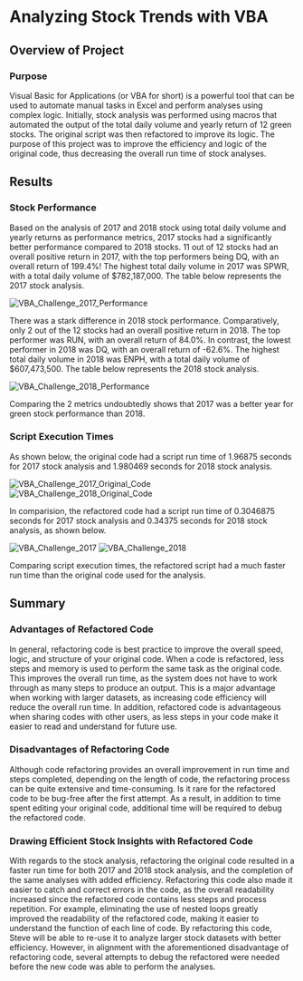 # Analyzing Stock Trends with VBA

## Overview of Project

### Purpose

Visual Basic for Applications (or VBA for short) is a powerful tool that can be used to automate manual tasks in Excel and perform analyses using complex logic. Initially, stock analysis was performed using macros that automated the output of the total daily volume and yearly return of 12 green stocks. The original script was then refactored to improve its logic. The purpose of this project was to improve the efficiency and logic of the original code, thus decreasing the overall run time of stock analyses.

## Results

### Stock Performance

Based on the analysis of 2017 and 2018 stock using total daily volume and yearly returns as performance metrics, 2017 stocks had a significantly better performance compared to 2018 stocks. 11 out of 12 stocks had an overall positive return in 2017, with the top performers being DQ, with an overall return of 199.4%! The highest total daily volume in 2017 was SPWR, with a total daily volume of $782,187,000. The table below represents the 2017 stock analysis.

![VBA_Challenge_2017_Performance](https://user-images.githubusercontent.com/96188669/188319844-97e4101d-699b-43f1-9a64-019a3c23aeb9.png)


There was a stark difference in 2018 stock performance. Comparatively, only 2 out of the 12 stocks had an overall positive return in 2018. The top performer was RUN, with an overall return of 84.0%. In contrast, the lowest performer in 2018 was DQ, with an overall return of -62.6%. The highest total daily volume in 2018 was ENPH, with a total daily volume of $607,473,500. The table below represents the 2018 stock analysis.

![VBA_Challenge_2018_Performance](https://user-images.githubusercontent.com/96188669/188319854-789c61be-cef9-4609-a45d-bc3589d1ef0b.png)


Comparing the 2 metrics undoubtedly shows that 2017 was a better year for green stock performance than 2018.

### Script Execution Times

 As shown below, the original code had a script run time of 1.96875 seconds for 2017 stock analysis and 1.980469 seconds for 2018 stock analysis.
 
 
![VBA_Challenge_2017_Original_Code](https://user-images.githubusercontent.com/96188669/188319879-9df328b9-a0be-4133-b26e-dd9cf7dbf87d.png)
![VBA_Challenge_2018_Original_Code](https://user-images.githubusercontent.com/96188669/188319884-d080b7b4-5960-4508-aaec-1c5a2efb593c.png)



In comparision, the refactored code had a script run time of 0.3046875 seconds for 2017 stock analysis and 0.34375 seconds for 2018 stock analysis, as shown below. 


![VBA_Challenge_2017](https://user-images.githubusercontent.com/96188669/188319916-456c4fc0-4514-4570-ba08-0abb42f8d16f.png)
![VBA_Challenge_2018](https://user-images.githubusercontent.com/96188669/188319923-76344b88-070a-49c1-8e1d-f16455c6d198.png)



Comparing script execution times, the refactored script had a much faster run time than the original code used for the analysis.

## Summary

### Advantages of Refactored Code

In general, refactoring code is best practice to improve the overall speed, logic, and structure of your original code. When a code is refactored, less steps and memory is used to perform the same task as the original code. This improves the overall run time, as the system does not have to work through as many steps to produce an output. This is a major advantage when working with larger datasets, as increasing code efficiency will reduce the overall run time. In addition, refactored code is advantageous when sharing codes with other users, as less steps in your code make it easier to read and understand for future use.

### Disadvantages of Refactoring Code

Although code refactoring provides an overall improvement in run time and steps completed, depending on the length of code, the refactoring process can be quite extensive and time-consuming. Is it rare for the refactored code to be bug-free after the first attempt. As a result, in addition to time spent editing your original code, additional time will be required to debug the refactored code.

### Drawing Efficient Stock Insights with Refactored Code

With regards to the stock analysis, refactoring the original code resulted in a faster run time for both 2017 and 2018 stock analysis, and the completion of the same analyses with added efficiency. Refactoring this code also made it easier to catch and correct errors in the code, as the overall readability increased since the refactored code contains less steps and process repetition. For example, eliminating the use of nested loops greatly improved the readability of the refactored code, making it easier to understand the function of each line of code. By refactoring this code, Steve will be able to re-use it to analyze larger stock datasets with better efficiency. However, in alignment with the aforementioned disadvantage of refactoring code, several attempts to debug the refactored were needed before the new code was able to perform the analyses.
